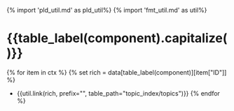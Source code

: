 {% import 'pld_util.md' as pld_util%}
{% import 'fmt_util.md' as util%}

# {{table_label(component).capitalize()}}
{% for item in ctx %}
{% set rich = data[table_label(component)][item["ID"]] %}
* {{util.link(rich, prefix="", table_path="topic_index/topics")}}
{% endfor %}